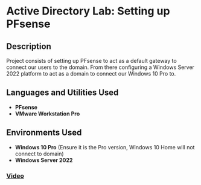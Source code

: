 <h1>Active Directory Lab: Setting up PFsense</h1>



<h2>Description</h2>
Project consists of setting up PFsense to act as a default gateway to connect our users to the domain. From there configuring a Windows Server 2022 platform to act as a domain to connect our Windows 10 Pro to.
<br />


<h2>Languages and Utilities Used</h2>

- <b>PFsense</b> 
- <b>VMware Workstation Pro</b>


<h2>Environments Used </h2>

- <b>Windows 10 Pro</b> (Ensure it is the Pro version, Windows 10 Home will not connect to domain)
- <b>Windows Server 2022</b>

 ### [Video](https://youtu.be/I7b5-KYxLtA)

<!--
 ```diff
- text in red
+ text in green
! text in orange
# text in gray
@@ text in purple (and bold)@@
```
--!>
